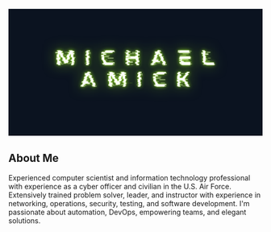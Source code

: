<img src="./image/github_banner.png"
alt ="Banner icon of author's name, Michael Amick"
style="width: 100%, height: 50">

## About Me
Experienced computer scientist and information technology professional with experience as a cyber officer and civilian in the U.S. Air Force. Extensively trained problem solver, leader, and instructor with experience in networking, operations, security, testing, and software development. I'm passionate about automation, DevOps, empowering teams, and elegant solutions.